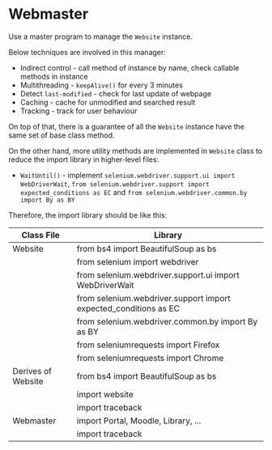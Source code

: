 # Webmaster

Use a master program to manage the `Website` instance.  

Below techniques are involved in this manager: 

- Indirect control - call method of instance by name, check callable methods in instance
- Multithreading - `keepAlive()` for every 3 minutes
- Detect `last-modified` - check for last update of webpage
- Caching - cache for unmodified and searched result
- Tracking - track for user behaviour

On top of that, there is a guarantee of all the `Website` instance have the same set of base class method.  

On the other hand, more utility methods are implemented in `Website` class to reduce the import library in higher-level files: 

- `WaitUntil()` - implement  `selenium.webdriver.support.ui import WebDriverWait`, `from selenium.webdriver.support import expected_conditions as EC` and `from selenium.webdriver.common.by import By as BY`

Therefore, the import library should be like this: 

| Class File         | Library                                                      |
| ------------------ | ------------------------------------------------------------ |
| Website            | from bs4 import BeautifulSoup as bs                          |
|                    | from selenium import webdriver                               |
|                    | from selenium.webdriver.support.ui import WebDriverWait      |
|                    | from selenium.webdriver.support import expected_conditions as EC |
|                    | from selenium.webdriver.common.by import By as BY            |
|                    | from seleniumrequests import Firefox                         |
|                    | from seleniumrequests import Chrome                          |
| Derives of Website | from bs4 import BeautifulSoup as bs                          |
|                    | import website                                               |
|                    | import traceback                                             |
| Webmaster          | import Portal, Moodle, Library, ...                          |
|                    | import traceback                                             |



